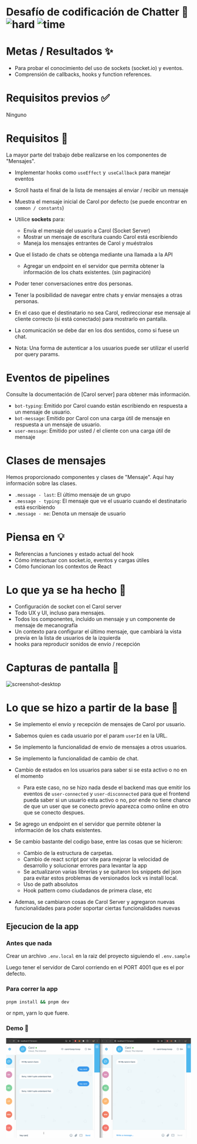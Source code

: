 # Desafío de codificación de Chatter 🤖 ![hard](https://img.shields.io/badge/-Hard-red) ![time](https://img.shields.io/badge/%E2%8F%B0-60m-blue)

# Metas / Resultados ✨

- Para probar el conocimiento del uso de sockets (socket.io) y eventos.
- Comprensión de callbacks, hooks y function references.

# Requisitos previos ✅

Ninguno

# Requisitos 📖

La mayor parte del trabajo debe realizarse en los componentes de "Mensajes".

- Implementar hooks como `useEffect` y` useCallback` para manejar eventos
- Scroll hasta el final de la lista de mensajes al enviar / recibir un mensaje
- Muestra el mensaje inicial de Carol por defecto (se puede encontrar en `common / constants`)
- Utilice **sockets** para:

  - Envía el mensaje del usuario a Carol (Socket Server)
  - Mostrar un mensaje de escritura cuando Carol está escribiendo
  - Maneja los mensajes entrantes de Carol y muéstralos

- Que el listado de chats se obtenga mediante una llamada a la API

  - Agregar un endpoint en el servidor que permita obtener la información de los chats existentes. (sin paginación)

- Poder tener conversaciones entre dos personas.
- Tener la posibilidad de navegar entre chats y enviar mensajes a otras personas.
- En el caso que el destinatario no sea Carol, redireccionar ese mensaje al cliente correcto (si está conectado) para mostrarlo en pantalla.
- La comunicación se debe dar en los dos sentidos, como si fuese un chat.
- Nota: Una forma de autenticar a los usuarios puede ser utilizar el userId por query params.

# Eventos de pipelines

Consulte la documentación de [Carol server] para obtener más información.

- `bot-typing`: Emitido por Carol cuando están escribiendo en respuesta a un mensaje de usuario.
- `bot-message`: Emitido por Carol con una carga útil de mensaje en respuesta a un mensaje de usuario.
- `user-message`: Emitido por usted / el cliente con una carga útil de mensaje

# Clases de mensajes

Hemos proporcionado componentes y clases de "Mensaje". Aquí hay información sobre las clases.

- `.message - last`: El último mensaje de un grupo
- `.message - typing`: El mensaje que ve el usuario cuando el destinatario está escribiendo
- `.message - me`: Denota un mensaje de usuario

# Piensa en 💡

- Referencias a funciones y estado actual del hook
- Cómo interactuar con socket.io, eventos y cargas útiles
- Cómo funcionan los contextos de React

# Lo que ya se ha hecho 🏁

- Configuración de socket con el Carol server
- Todo UX y UI, incluso para mensajes.
- Todos los componentes, incluido un mensaje y un componente de mensaje de mecanografía
- Un contexto para configurar el último mensaje, que cambiará la vista previa en la lista de usuarios de la izquierda
- hooks para reproducir sonidos de envío / recepción

# Capturas de pantalla 🌄

![screenshot-desktop](https://puu.sh/Hp0C2/cb14e843de.png)

# Lo que se hizo a partir de la base 📝

- Se implemento el envío y recepción de mensajes de Carol por usuario.
- Sabemos quien es cada usuario por el param `userId` en la URL.
- Se implemento la funcionalidad de envío de mensajes a otros usuarios.
- Se implemento la funcionalidad de cambio de chat.
- Cambio de estados en los usuarios para saber si se esta activo o no en el momento
  - Para este caso, no se hizo nada desde el backend mas que emitir los eventos de `user-connected` y `user-disconnected` para que el frontend pueda saber si un usuario esta activo o no, por ende no tiene chance de que un user que se conecto previo aparezca como online en otro que se conecto despues.
- Se agrego un endpoint en el servidor que permite obtener la información de los chats existentes.
- Se cambio bastante del codigo base, entre las cosas que se hicieron:

  - Cambio de la estructura de carpetas.
  - Cambio de react script por vite para mejorar la velocidad de desarrollo y solucionar errores para levantar la app
  - Se actualizaron varias librerias y se quitaron los snippets del json para evitar estos problemas de versionados lock vs install local.
  - Uso de path absolutos
  - Hook pattern como ciudadanos de primera clase, etc

- Ademas, se cambiaron cosas de Carol Server y agregaron nuevas funcionalidades para poder soportar ciertas funcionalidades nuevas

## Ejecucion de la app

### Antes que nada

Crear un archivo `.env.local` en la raiz del proyecto siguiendo el `.env.sample`

Luego tener el servidor de Carol corriendo en el PORT 4001 que es el por defecto.

### Para correr la app

```bash
pnpm install && pnpm dev
```

or npm, yarn lo que fuere.

### Demo 🌄

![screenshot-desktop](demo.gif)
